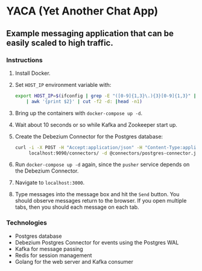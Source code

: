 # YACA (Yet Another Chat App)

## Example messaging application that can be easily scaled to high traffic.

### Instructions

1. Install Docker.
2. Set `HOST_IP` environment variable with:

   ```bash
   export HOST_IP=$(ifconfig | grep -E "([0-9]{1,3}\.){3}[0-9]{1,3}" | grep -v 127.0.0.1 \
       | awk '{print $2}' | cut -f2 -d: |head -n1)
   ```

2. Bring up the containers with `docker-compose up -d`.
3. Wait about 10 seconds or so while Kafka and Zookeeper start up.
4. Create the Debezium Connector for the Postgres database:

   ```bash
   curl -i -X POST -H "Accept:application/json" -H "Content-Type:application/json" \
        localhost:9090/connectors/ -d @connectors/postgres-connector.json
   ```

5. Run `docker-compose up -d` again, since the `pusher` service depends on the Debezium Connector.

6. Navigate to `localhost:3000`.

7. Type messages into the message box and hit the `Send` button. You should observe messages return to the
   browser. If you open multiple tabs, then you should each message on each tab.

### Technologies

* Postgres database
* Debezium Postgres Connector for events using the Postgres WAL
* Kafka for message passing
* Redis for session management
* Golang for the web server and Kafka consumer
